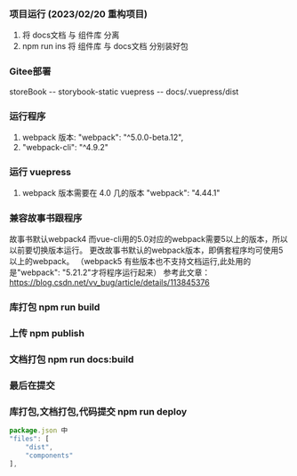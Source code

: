 ### 项目运行 (2023/02/20 重构项目)
1. 将 docs文档 与 组件库 分离
2. npm run ins 将 组件库 与 docs文档 分别装好包

### Gitee部署
storeBook -- storybook-static
vuepress -- docs/.vuepress/dist


### 运行程序

1. webpack 版本: "webpack": "^5.0.0-beta.12",
2. "webpack-cli": "^4.9.2"

### 运行 vuepress

1. webpack 版本需要在 4.0 几的版本 "webpack": "4.44.1"
   <!-- 2. 安装 async-validator: "^1.11.5", -->
   <!-- "async-validator": "^4.1.1", -->

### 兼容故事书跟程序 
故事书默认webpack4 而vue-cli用的5.0对应的webpack需要5以上的版本，所以以前要切换版本运行。
更改故事书默认的webpack版本，即俩套程序均可使用5以上的webpack。
（webpack5 有些版本也不支持文档运行,此处用的是"webpack": "5.21.2"才将程序运行起来）
参考此文章： https://blog.csdn.net/vv_bug/article/details/113845376


<!-- Node.js v14.19.1. -->

### 库打包 npm run build

### 上传 npm publish

### 文档打包 npm run docs:build

### 最后在提交

### 库打包,文档打包,代码提交 npm run deploy

```js
package.json 中
"files": [
    "dist",
    "components"
],
```
